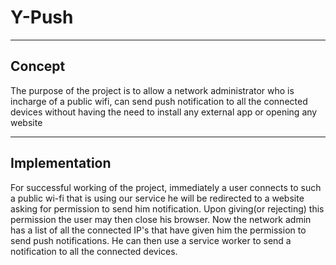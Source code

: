 # Y-Push

----
## Concept

The purpose of the project is to allow a network administrator who is incharge of a public wifi, can send push notification to all the connected devices without having the need to install any external app or opening any website

----
## Implementation
For successful working of the project, immediately a user connects to such a public wi-fi that is using our service he will be redirected to a website asking for permission to send him notification. Upon giving(or rejecting) this permission the user may then close his browser.
Now the network admin has a list of all the connected IP's that have given him the permission to send push notifications.
He can then use a service worker to send a notification to all the connected devices.

